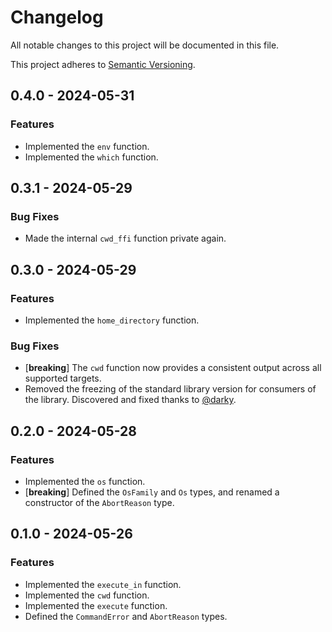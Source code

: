 # Changelog

All notable changes to this project will be documented in this file.

This project adheres to [Semantic Versioning](https://semver.org/spec/v2.0.0.html).

## 0.4.0 - 2024-05-31

### Features

-   Implemented the `env` function.
-   Implemented the `which` function.

## 0.3.1 - 2024-05-29

### Bug Fixes

-   Made the internal `cwd_ffi` function private again.

## 0.3.0 - 2024-05-29

### Features

-   Implemented the `home_directory` function.

### Bug Fixes

-   [**breaking**] The `cwd` function now provides a consistent output across all supported targets.
-   Removed the freezing of the standard library version for consumers of the library. Discovered and fixed thanks to
    [@darky](https://github.com/darky).

## 0.2.0 - 2024-05-28

### Features

-   Implemented the `os` function.
-   [**breaking**] Defined the `OsFamily` and `Os` types, and renamed a constructor of the `AbortReason` type.

## 0.1.0 - 2024-05-26

### Features

-   Implemented the `execute_in` function.
-   Implemented the `cwd` function.
-   Implemented the `execute` function.
-   Defined the `CommandError` and `AbortReason` types.

<!-- scaffolded by git-cliff -->
